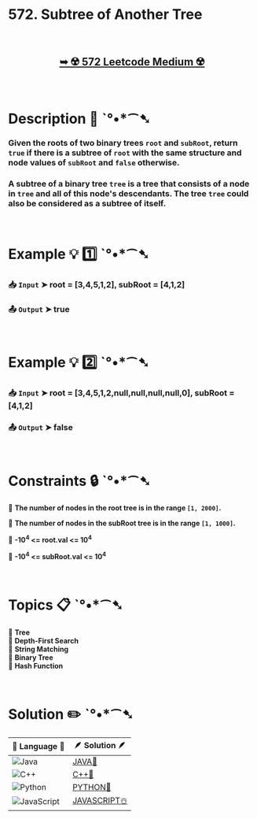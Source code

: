# 572. Subtree of Another Tree

</br>

<h2 align="center"> 

<a href="https://leetcode.com/problems/subtree-of-another-tree/description/"><strong>➥ ☢️ 572 Leetcode Medium ☢️ </strong></a>
</h2>

</br>

# Description 📜 ˋ°•*⁀➷

### Given the roots of two binary trees `root` and `subRoot`, return `true` if there is a subtree of `root` with the same structure and node values of `subRoot` and `false` otherwise.

### A subtree of a binary tree `tree` is a tree that consists of a node in `tree` and all of this node's descendants. The tree `tree` could also be considered as a subtree of itself.

</br>

# Example 💡 1️⃣ ˋ°•*⁀➷

  ### 📥 `Input`  ➤ root = [3,4,5,1,2], subRoot = [4,1,2]

  ### 📤 `Output`  ➤ true

</br>

# Example 💡 2️⃣ ˋ°•*⁀➷

  ### 📥 `Input` ➤ root = [3,4,5,1,2,null,null,null,null,0], subRoot = [4,1,2]

  ### 📤 `Output`  ➤ false 

</br>

# Constraints 🔒 ˋ°•*⁀➷

🔹 **The number of nodes in the root tree is in the range `[1, 2000]`.** </br>

🔹 **The number of nodes in the subRoot tree is in the range `[1, 1000]`.** </br>

🔹 **-10<sup>4</sup> <= root.val <= 10<sup>4</sup>** </br>

🔹 **-10<sup>4</sup> <= subRoot.val <= 10<sup>4</sup>** </br>

</br>

# Topics 📋 ˋ°•*⁀➷

🔸 **Tree**  </br>
🔸 **Depth-First Search**  </br>
🔸 **String Matching**  </br>
🔸 **Binary Tree**  </br>
🔸 **Hash Function**  </br>

</br>

# Solution ✏️ ˋ°•*⁀➷

| 📒 Language 📒  | 🪶 Solution 🪶 |
| ------------- | ------------- |
|  ![Java](https://img.shields.io/badge/java-%23ED8B00.svg?style=for-the-badge&logo=openjdk&logoColor=white)  | [JAVA🍁]() |
|  ![C++](https://img.shields.io/badge/c++-%2300599C.svg?style=for-the-badge&logo=c%2B%2B&logoColor=white)  | [C++🎲]()  |
|  ![Python](https://img.shields.io/badge/python-3670A0?style=for-the-badge&logo=python&logoColor=ffdd54)    | [PYTHON🍰]() |
| ![JavaScript](https://img.shields.io/badge/javascript-%23323330.svg?style=for-the-badge&logo=javascript&logoColor=%23F7DF1E)   | [JAVASCRIPT☃️]() |
